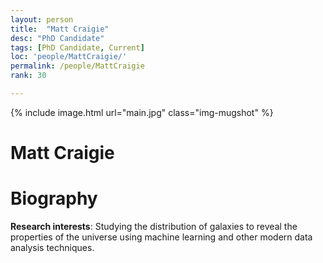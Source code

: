 ```yaml
---
layout: person
title:  "Matt Craigie"
desc: "PhD Candidate"
tags: [PhD Candidate, Current]
loc: 'people/MattCraigie/'
permalink: /people/MattCraigie
rank: 30

---
```

 
{% include image.html url="main.jpg" class="img-mugshot" %}
<div class="text-center" markdown="1">

# Matt Craigie

</div>
 
# Biography

**Research interests**: Studying the distribution of galaxies to reveal
the properties of the universe using machine learning and other modern
data analysis techniques.

